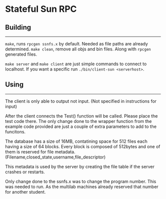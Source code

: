 # Stateful Sun RPC
## Building
___
`make`, runs `rpcgen ssnfs.x` by default. Needed as file paths are already determined.
`make clean`, remove all objs and bin files. Along with `rpcgen` generated files.

`make server` and `make client` are just simple commands to connect to localhost.
If you want a specific run `./bin/client-sun <serverhost>`.

## Using
___
The client is only able to output not input. (Not specified in instructions for input)

After the client connects the Test() function will be called. Please place the
test code there. The only change done to the wrapper function from the example
code provided are just a couple of extra parameters to add to the funcitons.

The database has a size of 16MB, contatining space for 512 files each having
a size of 64 blocks. Every block is composed of 512bytes and one of them is
reserved for file metadata. (Filename,closed_state,username,file_descriptor)

This metadata is used by the server by creating the file table if the server
crashes or restarts.

Only change done to the ssnfs.x was to change the program number. This
was needed to run. As the multilab machines already reserved that number
for another student.
